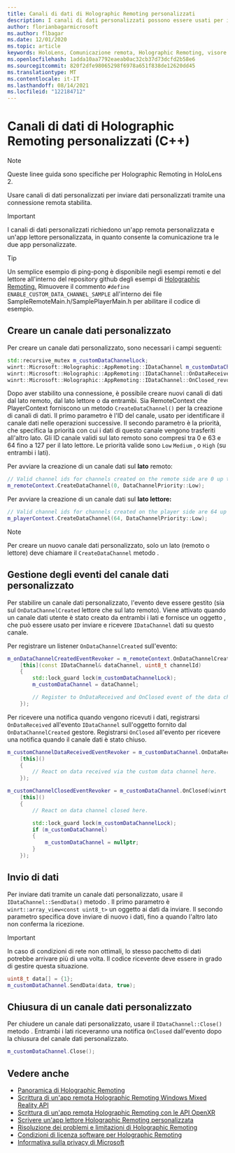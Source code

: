 ```yaml
---
title: Canali di dati di Holographic Remoting personalizzati
description: I canali di dati personalizzati possono essere usati per inviare dati utente tramite la connessione Holographic Remoting già stabilita.
author: florianbagarmicrosoft
ms.author: flbagar
ms.date: 12/01/2020
ms.topic: article
keywords: HoloLens, Comunicazione remota, Holographic Remoting, visore VR di realtà mista, visore VR windows di realtà mista, visore VR di realtà virtuale, canali dati
ms.openlocfilehash: 1adda10aa7792eaeab0ac32cb37d73dcfd2b58e6
ms.sourcegitcommit: 820f2dfe98065298f6978a651f838de12620dd45
ms.translationtype: MT
ms.contentlocale: it-IT
ms.lasthandoff: 08/14/2021
ms.locfileid: "122184712"
---
```

# <a name="custom-holographic-remoting-data-channels-c"></a>Canali di dati di Holographic Remoting personalizzati (C++)

>[!NOTE]
>Queste linee guida sono specifiche per Holographic Remoting in HoloLens 2.

Usare canali di dati personalizzati per inviare dati personalizzati tramite una connessione remota stabilita.

>[!IMPORTANT]
>I canali di dati personalizzati richiedono un'app remota personalizzata e un'app lettore personalizzata, in quanto consente la comunicazione tra le due app personalizzate.

>[!TIP]
>Un semplice esempio di ping-pong è disponibile negli esempi remoti e del lettore all'interno del repository github degli esempi di [Holographic Remoting.](https://github.com/microsoft/MixedReality-HolographicRemoting-Samples) Rimuovere il commento ```#define ENABLE_CUSTOM_DATA_CHANNEL_SAMPLE``` all'interno dei file SampleRemoteMain.h/SamplePlayerMain.h per abilitare il codice di esempio.


## <a name="create-a-custom-data-channel"></a>Creare un canale dati personalizzato


Per creare un canale dati personalizzato, sono necessari i campi seguenti:
```cpp
std::recursive_mutex m_customDataChannelLock;
winrt::Microsoft::Holographic::AppRemoting::IDataChannel m_customDataChannel = nullptr;
winrt::Microsoft::Holographic::AppRemoting::IDataChannel::OnDataReceived_revoker m_customChannelDataReceivedEventRevoker;
winrt::Microsoft::Holographic::AppRemoting::IDataChannel::OnClosed_revoker m_customChannelClosedEventRevoker;
```

Dopo aver stabilito una connessione, è possibile creare nuovi canali di dati dal lato remoto, dal lato lettore o da entrambi. Sia RemoteContext che PlayerContext forniscono un metodo ```CreateDataChannel()``` per la creazione di canali di dati. Il primo parametro è l'ID del canale, usato per identificare il canale dati nelle operazioni successive. Il secondo parametro è la priorità, che specifica la priorità con cui i dati di questo canale vengono trasferiti all'altro lato. Gli ID canale validi sul lato remoto sono compresi tra 0 e 63 e 64 fino a 127 per il lato lettore. Le priorità valide sono ```Low``` ```Medium``` , o ```High``` (su entrambi i lati).

Per avviare la creazione di un canale dati sul **lato** remoto:
```cpp
// Valid channel ids for channels created on the remote side are 0 up to and including 63
m_remoteContext.CreateDataChannel(0, DataChannelPriority::Low);
```

Per avviare la creazione di un canale dati sul **lato lettore:**
```cpp
// Valid channel ids for channels created on the player side are 64 up to and including 127
m_playerContext.CreateDataChannel(64, DataChannelPriority::Low);
```

>[!NOTE]
>Per creare un nuovo canale dati personalizzato, solo un lato (remoto o lettore) deve chiamare il ```CreateDataChannel``` metodo .

## <a name="handling-custom-data-channel-events"></a>Gestione degli eventi del canale dati personalizzato

Per stabilire un canale dati personalizzato, l'evento deve essere gestito (sia sul ```OnDataChannelCreated``` lettore che sul lato remoto). Viene attivato quando un canale dati utente è stato creato da entrambi i lati e fornisce un oggetto , che può essere usato per inviare e ricevere ```IDataChannel``` dati su questo canale.

Per registrare un listener ```OnDataChannelCreated``` sull'evento:
```cpp
m_onDataChannelCreatedEventRevoker = m_remoteContext.OnDataChannelCreated(winrt::auto_revoke,
    [this](const IDataChannel& dataChannel, uint8_t channelId)
    {
        std::lock_guard lock(m_customDataChannelLock);
        m_customDataChannel = dataChannel;

        // Register to OnDataReceived and OnClosed event of the data channel here, see below...
    });
```

Per ricevere una notifica quando vengono ricevuti i dati, registrarsi ```OnDataReceived``` all'evento ```IDataChannel``` sull'oggetto fornito dal ```OnDataChannelCreated``` gestore. Registrarsi ```OnClosed``` all'evento per ricevere una notifica quando il canale dati è stato chiuso.

```cpp
m_customChannelDataReceivedEventRevoker = m_customDataChannel.OnDataReceived(winrt::auto_revoke, 
    [this]()
    {
        // React on data received via the custom data channel here.
    });

m_customChannelClosedEventRevoker = m_customDataChannel.OnClosed(winrt::auto_revoke,
    [this]()
    {
        // React on data channel closed here.

        std::lock_guard lock(m_customDataChannelLock);
        if (m_customDataChannel)
        {
            m_customDataChannel = nullptr;
        }
    });
```

## <a name="sending-data"></a>Invio di dati

Per inviare dati tramite un canale dati personalizzato, usare il ```IDataChannel::SendData()``` metodo . Il primo parametro è ```winrt::array_view<const uint8_t>``` un oggetto ai dati da inviare. Il secondo parametro specifica dove inviare di nuovo i dati, fino a quando l'altro lato non conferma la ricezione. 

>[!IMPORTANT]
>In caso di condizioni di rete non ottimali, lo stesso pacchetto di dati potrebbe arrivare più di una volta. Il codice ricevente deve essere in grado di gestire questa situazione.

```cpp
uint8_t data[] = {1};
m_customDataChannel.SendData(data, true);
```

## <a name="closing-a-custom-data-channel"></a>Chiusura di un canale dati personalizzato

Per chiudere un canale dati personalizzato, usare il ```IDataChannel::Close()``` metodo . Entrambi i lati riceveranno una notifica ```OnClosed``` dall'evento dopo la chiusura del canale dati personalizzato.

```cpp
m_customDataChannel.Close();
```

## <a name="see-also"></a>Vedere anche
* [Panoramica di Holographic Remoting](holographic-remoting-overview.md)
* [Scrittura di un'app remota Holographic Remoting Windows Mixed Reality API](holographic-remoting-create-remote-wmr.md)
* [Scrittura di un'app remota Holographic Remoting con le API OpenXR](holographic-remoting-create-remote-openxr.md)
* [Scrivere un'app lettore Holographic Remoting personalizzata](holographic-remoting-create-player.md)
* [Risoluzione dei problemi e limitazioni di Holographic Remoting](holographic-remoting-troubleshooting.md)
* [Condizioni di licenza software per Holographic Remoting](/legal/mixed-reality/microsoft-holographic-remoting-software-license-terms)
* [Informativa sulla privacy di Microsoft](https://go.microsoft.com/fwlink/?LinkId=521839)